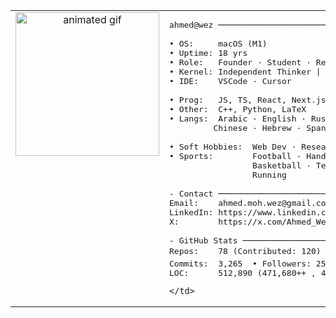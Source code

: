 <div align="center">

<table>
  <tr>
    <td valign="top" align="center" width="260">
      <img src="https://media3.giphy.com/media/v1.Y2lkPTc5MGI3NjExdjFrcDUwdWQweWdlZnhjM3Q3YmlvcTRxNGY3c2l5NDNrNTFzeXg2aiZlcD12MV9pbnRlcm5hbF9naWZfYnlfaWQmY3Q9Zw/TJcPeSbP1uE26AE6OG/giphy.gif" width="230" alt="animated gif"/>
    </td>
    <td valign="top" align="left">

<pre>
ahmed@wez ───────────────────────────────────

• OS:     macOS (M1)
• Uptime: 18 yrs
• Role:   Founder · Student · Researcher
• Kernel: Independent Thinker | AI Explorer
• IDE:    VSCode · Cursor

• Prog:   JS, TS, React, Next.js, HTML, CSS
• Other:  C++, Python, LaTeX
• Langs:  Arabic · English · Russian
         Chinese · Hebrew · Spanish

• Soft Hobbies:  Web Dev · Research · Open-Source
• Sports:        Football · Handball · Hockey
                 Basketball · Tennis · Swimming
                 Running

- Contact ───────────────────────────────────
Email:    ahmed.moh.wez@gmail.com
LinkedIn: https://www.linkedin.com/in/ahmed-moh-wez/
X:        https://x.com/Ahmed_Wez_

- GitHub Stats ──────────────────────────────
Repos:    78 (Contributed: 120)  • ⭐ 410
Commits:  3,265  • Followers: 254
LOC:      512,890 (471,680++ , 41,210--)
</pre>

    </td>
  </tr>
</table>

</div>
